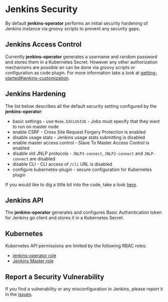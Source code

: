 # Jenkins Security

By default **jenkins-operator** performs an initial security hardening of Jenkins instance via groovy scripts to prevent any security gaps.

## Jenkins Access Control

Currently **jenkins-operator** generates a username and random password and stores them in a Kubernetes Secret.
However any other authorization mechanisms are possible an can be done via groovy scripts or configuration as code plugin.
For more information take a look at [getting-started#jenkins-customization](getting-started.md#jenkins-customisation). 

## Jenkins Hardening

The list below describes all the default security setting configured by the **jenkins-operator**:
- basic settings - use `Mode.EXCLUSIVE` - Jobs must specify that they want to run on master node
- enable CSRF - Cross Site Request Forgery Protection is enabled
- disable usage stats - Jenkins usage stats submitting is disabled
- enable master access control - Slave To Master Access Control is enabled
- disable old JNLP protocols - `JNLP3-connect`, `JNLP2-connect` and `JNLP-connect` are disabled
- disable CLI - CLI access of `/cli` URL is disabled
- configure kubernetes-plugin - secure configuration for Kubernetes plugin

If you would like to dig a little bit into the code, take a look [here](../pkg/controller/jenkins/configuration/base/resources/base_configuration_configmap.go).

## Jenkins API

The **jenkins-operator** generates and configures Basic Authentication token for Jenkins go client and stores it in a Kubernetes Secret.

## Kubernetes

Kubernetes API permissions are limited by the following RBAC roles:
- [jenkins-operator role](../deploy/role.yaml)  
- [Jenkins Master role](../pkg/controller/jenkins/configuration/base/resources/rbac.go)

## Report a Security Vulnerability

If you find a vulnerability or any misconfiguration in Jenkins, please report it in the [issues](https://github.com/VirtusLab/jenkins-operator/issues). 



